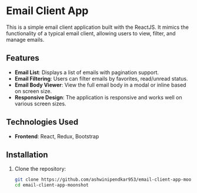 # Email Client App

This is a simple email client application built with the ReactJS. It mimics the functionality of a typical email client, allowing users to view, filter, and manage emails.

## Features

- **Email List**: Displays a list of emails with pagination support.
- **Email Filtering**: Users can filter emails by favorites, read/unread status.
- **Email Body Viewer**: View the full email body in a modal or inline based on screen size.
- **Responsive Design**: The application is responsive and works well on various screen sizes.

## Technologies Used

- **Frontend**: React, Redux, Bootstrap

## Installation

1. Clone the repository:

   ```bash
   git clone https://github.com/ashwinipendkar953/email-client-app-moonshot.git
   cd email-client-app-moonshot
   ```
